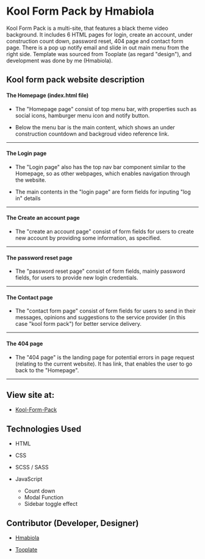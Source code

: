 # Kool Form Pack by Hmabiola

Kool Form Pack is a multi-site, that features a black theme video background. It includes 6 HTML pages for login, create an account, under construction count down, password reset, 404 page and contact form page. There is a pop up notify email and slide in out main menu from the right side. Template was sourced from Tooplate (as regard "design"), and development was done by me (Hmabiola).

## Kool form pack website description

#### The Homepage (index.html file)

- The "Homepage page" consist of top menu bar, with properties such as social icons, hamburger menu icon and notify button.

- Below the menu bar is the main content, which shows an under construction countdown and backgroud video reference link.

<hr />

#### The Login page

- The "Login page" also has the top nav bar component similar to the Homepage, so as other webpages, which enables navigation through the website.

- The main contents in the "login page" are form fields for inputing "log in" details

<hr />

#### The Create an account page

- The "create an account page" consist of form fields for users to create new account by providing some information, as specified.

<hr />

#### The password reset page

- The "password reset page" consist of form fields, mainly password fields, for users to provide new login credentials.

<hr />

#### The Contact page

- The "contact form page" consist of form fields for users to send in their messages, opinions and suggestions to the service provider (in this case "kool form pack") for better service delivery.

<hr />

#### The 404 page

- The "404 page" is the landing page for potential errors in page request (relating to the current website). It has link, that enables the user to go back to the "Homepage".

<hr />

## View site at:

- [Kool-Form-Pack](https://hasbunallahmubarak.github.io/Kool-Form-Pack/)

## Technologies Used

- HTML
- CSS
- SCSS / SASS
- JavaScript

  - Count down
  - Modal Function
  - Sidebar toggle effect

## Contributor (Developer, Designer)

- [Hmabiola](https://hasbunallahmubarak.github.io/Hmabiola-Portfolio/)

- [Tooplate](https://tooplate.com)
